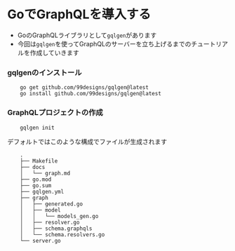 # GoでGraphQLを導入する

- GoのGraphQLライブラリとして`gqlgen`があります
- 今回は`gqlgen`を使ってGraphQLのサーバーを立ち上げるまでのチュートリアルを作成していきます

### gqlgenのインストール
```
    go get github.com/99designs/gqlgen@latest
    go install github.com/99designs/gqlgen@latest
```

### GraphQLプロジェクトの作成

```
    gqlgen init
```

デフォルトではこのような構成でファイルが生成されます
```
    .
    ├── Makefile
    ├── docs
    │   └── graph.md
    ├── go.mod
    ├── go.sum
    ├── gqlgen.yml
    ├── graph
    │   ├── generated.go
    │   ├── model
    │   │   └── models_gen.go
    │   ├── resolver.go
    │   ├── schema.graphqls
    │   └── schema.resolvers.go
    └── server.go
```